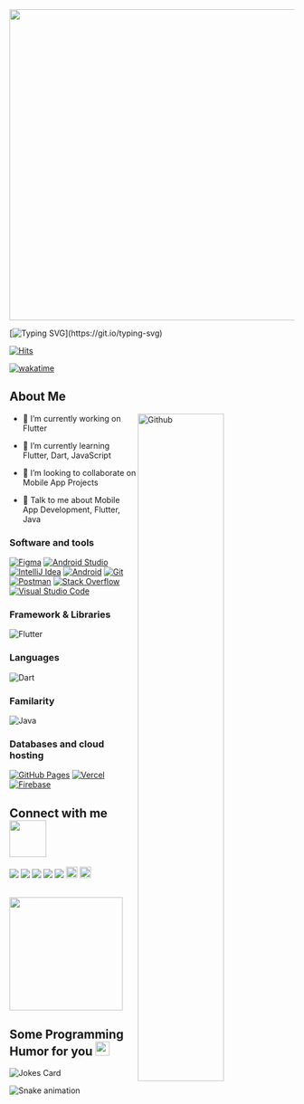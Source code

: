 
<img src="https://i.giphy.com/media/9J6TRr1EyWVCMAxV6w/giphy.webp" width="1000" height="550" />

[![Typing SVG](https://readme-typing-svg.herokuapp.com?color=%2300F7EF&size=27&duration=6000&vCenter=true&lines=Flutter+Developer..;Follow+the+white+rabbit.)](https://git.io/typing-svg)

[![Hits](https://hits.seeyoufarm.com/api/count/incr/badge.svg?url=https%3A%2F%2Fgithub.com%2Fyagizdo&count_bg=%2300F7EF&title_bg=%23555555&icon=flutter.svg&icon_color=%2300F7EF&title=Visitors&edge_flat=false)](https://hits.seeyoufarm.com)

[![wakatime](https://wakatime.com/badge/user/8bc7a88c-d81b-4d2e-95cd-12e128028abe.svg)](https://wakatime.com/@8bc7a88c-d81b-4d2e-95cd-12e128028abe)

<h2> About Me</h2>

<img width="55%" align="right" alt="Github" src="https://raw.githubusercontent.com/onimur/.github/master/.resources/git-header.svg" />


- 🔭 I’m currently working on Flutter

- 🌱 I’m currently learning Flutter, Dart, JavaScript 

- 👯 I’m looking to collaborate on Mobile App Projects

- 💬 Talk to me about Mobile App Development, Flutter, Java


<h3 align="left">Software and tools</h3>
<p>
    <a href="#"><img alt="Figma" src="https://img.shields.io/badge/Figma-%2320232a.svg?logo=figma&logoColor=white"></a>
    <a href="#"><img alt="Android Studio" src="https://img.shields.io/badge/Android%20Studio-008678.svg?logo=android-studio&logoColor=white"></a>
    <a href="#"><img alt="IntelliJ Idea" src="https://img.shields.io/badge/IntelliJIDEA-000000.svg?logo=intellij-idea&logoColor=white"></a>
    <a href="#"><img alt="Android" src="https://img.shields.io/badge/Android-3DDC84?logo=android&logoColor=white"></a>
    <a href="#"><img alt="Git" src="https://img.shields.io/badge/Git%20-%23F05033.svg?logo=git&logoColor=white"></a>
    <a href="#"><img alt="Postman" src="https://img.shields.io/badge/Postman-FF6C37?logo=postman&logoColor=white"></a>
    <a href="#"><img alt="Stack Overflow" src="https://img.shields.io/badge/-Stack%20Overflow-FE7A16?logo=stack-overflow&logoColor=white"></a>
    <a href="#"><img alt="Visual Studio Code" src="https://img.shields.io/badge/Visual%20Studio%20Code-0078d7.svg?logo=visual-studio-code&logoColor=white"></a>
</p>

<h3 align="left">Framework & Libraries</h3>
<p>
    <img alt="Flutter" src="https://img.shields.io/badge/Flutter%20-%2302569B.svg?logo=flutter&logoColor=white"></img>
</p>

<h3 align="left">Languages</h3>
<p>
   <img alt="Dart" src="https://img.shields.io/badge/Dart%20-%2315A6C4.svg?logo=dart&logoColor=white"></img>
</p>

<h3 align="left">Familarity</h3>
<p>
  <img alt="Java" src="https://img.shields.io/badge/Java-ED8B00?logo=java&logoColor=white"></img>
  <!-- <img alt="Javascript" src="https://img.shields.io/badge/JavaScript-323330?logo=javascript&logoColor=F7DF1E"></img> -->
</p>

<h3 align="left">Databases and cloud hosting</h3>
<p>
    <a href="#"><img alt="GitHub Pages" src="https://img.shields.io/badge/GitHub%20Pages-%23327FC7.svg?logo=github&logoColor=white"></a>
    <a href="#"><img alt="Vercel" src="https://img.shields.io/badge/Vercel%20-%23000000.svg?logo=vercel&logoColor=white"></a>
    <a href="#"><img alt="Firebase" src="https://img.shields.io/badge/firebase-ffca28?logo=firebase&logoColor=black"></a>
</p>


<h2> Connect with me <img src='https://raw.githubusercontent.com/ShahriarShafin/ShahriarShafin/main/Assets/handshake.gif' width="65px"> </h2>
<a href = 'https://www.linkedin.com/in/yagizdo'> <img src="https://img.shields.io/badge/LinkedIn-0077B5?&logo=linkedin&logoColor=white"/></a> 
<a href = 'https://www.twitter.com/yagizdo'> <img src="https://img.shields.io/badge/Twitter-1DA1F2?logo=twitter&logoColor=white"/></a> 
<a href = 'https://www.github.com/yagizdo'> <img src="https://img.shields.io/badge/GitHub-100000?logo=github&logoColor=white"/></a>
<a href = 'https://yagizdo.medium.com/'> <img src="https://img.shields.io/badge/Medium-12100E?logo=medium&logoColor=white"/></a> 
<a href = 'https://www.twitch.tv/yagoo'> <img src="https://img.shields.io/badge/Twitch-9146FF?logo=twitch&logoColor=white"/></a> 
<a href = 'https://yagizdokumaci.com/'> <img width = '20px' src="https://yagizdokumaci.com/android-icon-192x192.png"/></a> 
<a href = 'https://blog.yagizdokumaci.com/'> <img width = '20px' src="https://blog.yagizdokumaci.com/android-icon-192x192.png"/></a> 

</br>
</br>

<p>  
  <a href="https://buymeacoffee.com/yagizdo" target="_blank"><img src="https://res.cloudinary.com/selimyal/image/upload/v1641238333/bmc-button_ast3kz.png" width="200" /></a>
</p>

<h2> Some Programming Humor for you <img src='https://media2.giphy.com/media/UQDSBzfyiBKvgFcSTw/giphy.gif?cid=ecf05e47p3cd513axbek3f56ti3jzizq8hincw20jauyyfyw&rid=giphy.gif' width = '25px'></h2>

![Jokes Card](https://readme-jokes.vercel.app/api?theme=dark)

![Snake animation](https://svgshare.com/i/_CU.svg)

<br>
